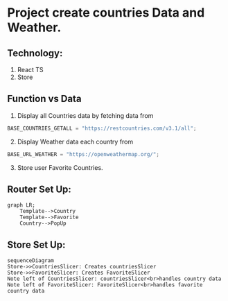# Project create countries Data and Weather.

## Technology:

1. React TS
2. Store

## Function vs Data

1. Display all Countries data by fetching data from

```js
BASE_COUNTRIES_GETALL = "https://restcountries.com/v3.1/all";
```

2. Display Weather data each country from

```js
BASE_URL_WEATHER = "https://openweathermap.org/";
```

3. Store user Favorite Countries. 


## Router Set Up:

```mermaid
graph LR;
    Template-->Country
    Template-->Favorite
    Country-->PopUp

```

## Store Set Up:

```mermaid
sequenceDiagram
Store->>CountriesSlicer: Creates countriesSlicer
Store->>FavoriteSlicer: Creates FavoriteSlicer
Note left of CountriesSlicer: countriesSlicer<br>handles country data
Note left of FavoriteSlicer: FavoriteSlicer<br>handles favorite country data

```
